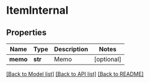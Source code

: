 # ItemInternal

## Properties
Name | Type | Description | Notes
------------ | ------------- | ------------- | -------------
**memo** | **str** | Memo | [optional] 

[[Back to Model list]](../README.md#documentation-for-models) [[Back to API list]](../README.md#documentation-for-api-endpoints) [[Back to README]](../README.md)


